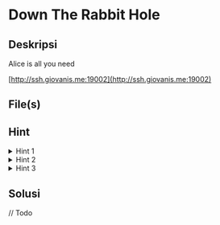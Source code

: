 # Down The Rabbit Hole

## Deskripsi

Alice is all you need

[http://ssh.giovanis.me:19002](http://ssh.giovanis.me:19002)

## File(s)

## Hint

<details> 
    <summary>Hint 1</summary>
    <p>This problem has 4 cipher texts</p>
</details>

<details> 
    <summary>Hint 2</summary>
    <p>The 3rd cipher text is encrypted using a polyalphabetic encryption</p>
</details>

<details> 
    <summary>Hint 3</summary>
    <p>The 4th cipher text key is contained in all images and the description</p>
</details>

## Solusi

// Todo
